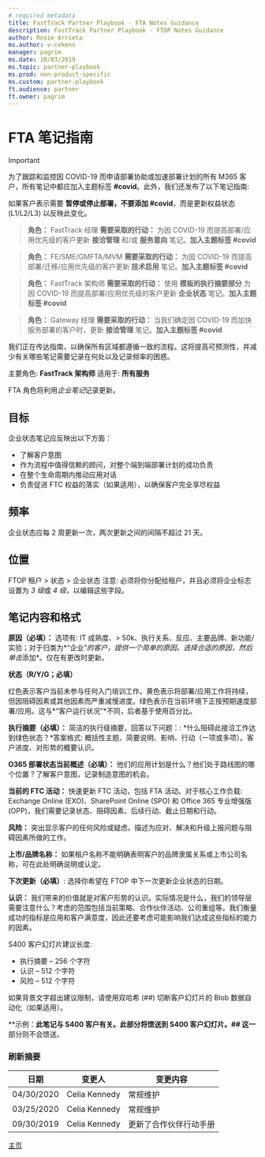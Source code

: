 ```yaml
---
# required metadata  
title: FastTrack Partner Playbook - FTA Notes Guidance 
description: FastTrack Partner Playbook - FTOP Notes Guidance 
author: Rosie Arrieta
ms.author: v-cekenn
manager: pagrim
ms.date: 10/03/2019  
ms.topic: partner-playbook  
ms.prod: non-product-specific
ms.custom: partner-playbook  
ft.audience: partner
ft.owner: pagrim
---
```


# FTA 笔记指南

> [!IMPORTANT]
> 为了跟踪和监控因 COVID-19 而申请部署协助或加速部署计划的所有 M365 客户，所有笔记中都应加入主题标签 **#covid**。此外，我们还发布了以下笔记指南:  
>
> 如果客户表示需要 **暂停或停止部署，不要添加 #covid**，而是更新权益状态 (L1/L2/L3) 以反映此变化。

>**角色：** FastTrack 经理
>**需要采取的行动：** 为因 COVID-19 而提高部署/应用优先级的客户更新 **接洽管理** 和/或 **服务意向** 笔记。**加入主题标签 #covid**

>**角色：** FE/SME/GMFTA/MVM
>**需要采取的行动：** 为因 COVID-19 而提高部署/迁移/应用优先级的客户更新 **技术启用** 笔记。**加入主题标签 #covid**

>**角色：** FastTrack 架构师
>**需要采取的行动：** 使用 **模板的执行摘要部分** 为因 COVID-19 而提高部署/应用优先级的客户更新 **企业状态** 笔记。**加入主题标签 #covid**

>**角色：** Gateway 经理
>**需要采取的行动：** 当我们确定因 COVID-19 而加快服务部署的客户时，更新 **接洽管理** 笔记。**加入主题标签 #covid**

我们正在传达指南，以确保所有区域都遵循一致的流程。这将提高可预测性，并减少有关哪些笔记需要记录在何处以及记录频率的困惑。

主要角色: **FastTrack 架构师**
适用于: **所有服务**

FTA 角色将利用*企业笔记*记录更新。

## 目标

企业状态笔记应反映出以下方面：

- 了解客户意图
- 作为流程中值得信赖的顾问，对整个端到端部署计划的成功负责
- 在整个生命周期内推动应用对话
- 负责促进 FTC 权益的落实（如果适用），以确保客户完全享尽权益

## 频率

企业状态应每 2 周更新一次，两次更新之间的间隔不超过 21 天。

## 位置

FTOP 租户 > 状态 > 企业状态
注意: 必须将你分配给租户，并且必须将企业标志设置为 *3 级*或 *4 级*，以编辑这些字段。

## 笔记内容和格式

**原因（必填）：** 选项有: IT 成熟度、> 50k、执行关系、反应、主要品牌、新功能/实验；对于归类为*“企业”*的客户，提供一个简单的原因。选择合适的原因，然后单击*添加*。仅在有更改时更新。

**状态（R/Y/G；必填）**

红色表示客户当前未参与任何入门培训工作。黄色表示将部署/应用工作将持续，但因阻碍因素或其他因素而严重减慢进度。绿色表示在当前环境下正按预期速度部署/应用。这与*“客户运行状况”*不同，后者基于使用百分比。

**执行摘要（必填）：** 简洁的执行级摘要，回答以下问题：: *什么阻碍此接洽工作达到绿色状态？*答案格式: 概括性主题、简要说明、影响、行动（一项或多项）。客户进度、对形势的概要认识。

**O365 部署状态当前概述（必填）：** 他们的应用计划是什么？他们处于路线图的哪个位置？了解客户意图，记录制造意图的机会。

**当前的 FTC 活动：** 快速更新 FTC 活动，包括 FTA 活动。对于核心工作负载: Exchange Online (EXO)、SharePoint Online (SPO) 和 Office 365 专业增强版 (OPP)，我们需要记录状态、阻碍因素、后续行动、截止日期和行动。

**风险：** 突出显示客户的任何风险或疑虑。描述为应对、解决和升级上报问题与阻碍因素所做的工作。

**上市/品牌名称：** 如果租户名称不能明确表明客户的品牌隶属关系或上市公司名称，可在此处明确说明或认定。

**下次更新（必填）**: 选择你希望在 FTOP 中下一次更新企业状态的日期。

**认识：** 我们带来的价值就是对客户形势的认识。实际情况是什么，我们的领导层需要注意什么？考虑的范围包括当前策略、合作伙伴活动、公司重组等。我们衡量成功的指标是应用和客户满意度，因此还要考虑可能影响我们达成这些指标的能力的因素。

S400 客户幻灯片建议长度: 

- 执行摘要 – 256 个字符
- 认识 – 512 个字符
- 风险 – 512 个字符

如果背景文字超出建议限制，请使用双哈希 (##) 切断客户幻灯片的 Blob 数据自动化（如果适用）。

**示例：**此笔记与 S400 客户有关。此部分将馈送到 S400 客户幻灯片。## 这一**部分则不会馈送。

### 刷新摘要

|日期|变更人|变更内容|
|---------|---------------|----------------------------|
|04/30/2020| Celia Kennedy|  常规维护|
|03/25/2020| Celia Kennedy| 常规维护|
|09/30/2019| Celia Kennedy| 更新了合作伙伴行动手册|

[主页](http://partner-docs.microsoft.com)
